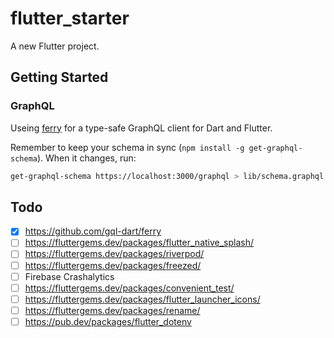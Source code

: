 # flutter_starter

A new Flutter project.

## Getting Started

### GraphQL
Useing [ferry](https://ferrygraphql.com/) for a type-safe GraphQL client for Dart and Flutter.

Remember to keep your schema in sync (`npm install -g get-graphql-schema`). When it changes, run:

```bash
get-graphql-schema https://localhost:3000/graphql > lib/schema.graphql
```

## Todo
- [x] https://github.com/gql-dart/ferry
- [ ] https://fluttergems.dev/packages/flutter_native_splash/
- [ ] https://fluttergems.dev/packages/riverpod/
- [ ] https://fluttergems.dev/packages/freezed/
- [ ] Firebase Crashalytics
- [ ] https://fluttergems.dev/packages/convenient_test/
- [ ] https://fluttergems.dev/packages/flutter_launcher_icons/
- [ ] https://fluttergems.dev/packages/rename/
- [ ] https://pub.dev/packages/flutter_dotenv